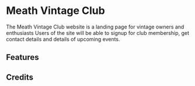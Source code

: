 # Meath Vintage Club
The Meath Vintage Club website is a landing page for vintage owners and enthusiasts
Users of the site will be able to signup for club membership, get contact details and details of upcoming events. 

## Features

## Credits
